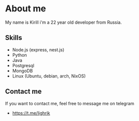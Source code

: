 # About me
My name is Kirill i'm a 22 year old developer from Russia.

## Skills
* Node.js (express, nest.js)
* Python
* Java
* Postgresql
* MongoDB
* Linux (Ubuntu, debian, arch, NixOS)

## Contact me
If you want to contact me, feel free to message me on telegram
* https://t.me/lighrik

